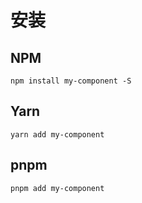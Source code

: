 # 安装

## NPM

```shell
npm install my-component -S
```

## Yarn

```shell
yarn add my-component
```

## pnpm

```shell
pnpm add my-component
```
